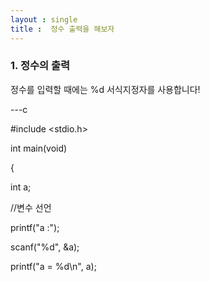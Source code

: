 ```yaml
---
layout : single
title :  정수 출력을 해보자
---
```


### 1. 정수의 출력

정수를 입력할 때에는 %d 서식지정자를 사용합니다!

---c

#include <stdio.h>   

int main(void)  

{



int a;  

//변수 선언  

printf("a :");  

scanf("%d", &a);  

printf("a = %d\n", a);  
